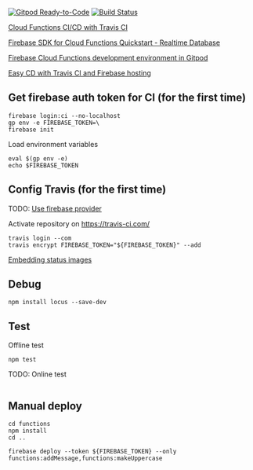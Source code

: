 [![Gitpod Ready-to-Code](https://img.shields.io/badge/Gitpod-Ready--to--Code-blue?logo=gitpod)](https://gitpod.io/#https://github.com/laseryuan/tutorial-hub/tree/travis-gcloud-firebase-functions-test-realtime-database-message) 
[![Build Status](https://travis-ci.com/laseryuan/tutorial-hub.svg?branch=travis-gcloud-firebase-functions-test-realtime-database-message)](https://travis-ci.com/laseryuan/tutorial-hub)

[Cloud Functions CI/CD with Travis CI](https://medium.com/@diogopires_55864/cloud-functions-ci-cd-with-travis-ci-107415f692fb)

[Firebase SDK for Cloud Functions Quickstart - Realtime Database](https://github.com/firebase/functions-samples/tree/master/quickstarts/uppercase)

[Firebase Cloud Functions development environment in Gitpod](https://somegeeky.website/2020/05/12/firebase-cloud-functions-environment-in-gitpod/)

[Easy CD with Travis CI and Firebase hosting](https://dev.to/toureh/easy-cd-with-travis-ci-and-firebase-hosting-4p62)

## Get firebase auth token for CI (for the first time)
```
firebase login:ci --no-localhost
gp env -e FIREBASE_TOKEN=\
firebase init
```

Load environment variables
```
eval $(gp env -e)
echo $FIREBASE_TOKEN
```

## Config Travis (for the first time)
TODO: [Use firebase provider](https://github.com/travis-ci/dpl/issues/1212)

Activate repository on https://travis-ci.com/
```
travis login --com
travis encrypt FIREBASE_TOKEN="${FIREBASE_TOKEN}" --add
```

[Embedding status images](https://docs.travis-ci.com/user/status-images/)

## Debug
```
npm install locus --save-dev
```

## Test
Offline test
```
npm test
```

TODO: Online test
```
```

## Manual deploy
```
cd functions
npm install
cd ..

firebase deploy --token ${FIREBASE_TOKEN} --only functions:addMessage,functions:makeUppercase
```
